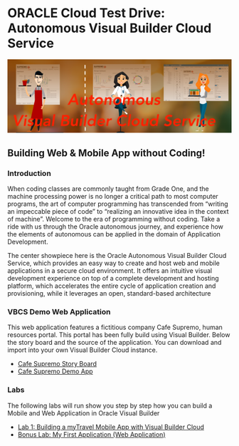 # ORACLE Cloud Test Drive: Autonomous Visual Builder Cloud Service

![banner](resources/images/Banner.png)

## Building Web & Mobile App without Coding!

### Introduction
When coding classes are commonly taught from Grade One, and the machine processing power is no longer a critical path to most computer programs, the art of computer programming has transcended from “writing an impeccable piece of code” to “realizing an innovative idea in the context of machine”.  Welcome to the era of programming without coding. Take a ride with us through the Oracle autonomous journey, and experience how the elements of autonomous can be applied in the domain of Application Development.

The center showpiece here is the Oracle Autonomous Visual Builder Cloud Service, which provides an easy way to create and host web and mobile applications in a secure cloud environment. It offers an intuitive visual development experience on top of a complete development and hosting platform, which accelerates the entire cycle of application creation and provisioning, while it leverages an open, standard-based architecture  

### VBCS Demo Web Application
This web application features a fictitious company Cafe Supremo, human resources portal. This portal has been fully build using Visual Builder. Below the story board and the source of the application. You can download and import into your own Visual Builder Cloud instance.

+ [Cafe Supremo Story Board](resources/materials/Cafe-Supremo-VBCS-StoryBoard-Extension-v1.pdf)
+ [Cafe Supremo Demo App](CF-Demo-App.md)

### Labs
The following labs will run show you step by step how you can build a Mobile and Web Application in Oracle Visual Builder
+ [Lab 1: Building a myTravel Mobile App with Visual Builder Cloud](MobileApp/MOB_PART_1.md)
+ [Bonus Lab: My First Application (Web Application)](WebApp/MyFirstApp.md)

